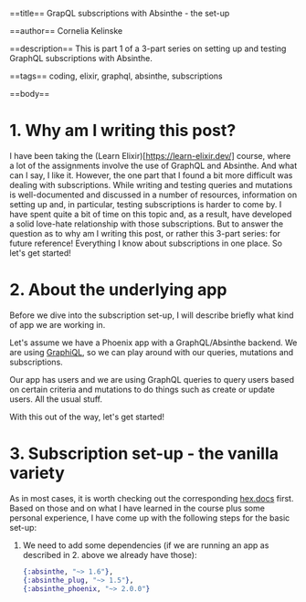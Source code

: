 ==title==
GrapQL subscriptions with Absinthe - the set-up

==author==
Cornelia Kelinske

==description==
This is part 1 of a 3-part series on setting up and testing GraphQL subscriptions with Absinthe.

==tags==
coding, elixir, graphql, absinthe, subscriptions

==body==

# 1. Why am I writing this post?

I have been taking the (Learn Elixir)[https://learn-elixir.dev/] course, where a lot of the assignments involve the use of GraphQL and Absinthe. And what can I say, I like it. However, the one part that I found a bit more difficult was dealing with subscriptions.
While writing and testing queries and mutations is well-documented and discussed in a number of resources, information on setting up and, in particular, testing subscriptions is harder to come by. I have spent quite a bit of time on this topic and, as a result, have developed a solid love-hate relationship with those subscriptions. 
But to answer the question as to why am I writing this post, or rather this 3-part series: for future reference! Everything I know about subscriptions in one place. So let's get started!


# 2. About the underlying app

Before we dive into the subscription set-up, I will describe briefly what kind of app we are working in.

Let's assume we have a Phoenix app with a GraphQL/Absinthe backend. We are using [GraphiQL](https://hexdocs.pm/absinthe_plug/Absinthe.Plug.GraphiQL.html), so we can play around with our queries, mutations and subscriptions.

Our app has users and we are using GraphQL queries to query users based on certain criteria and mutations to do things such as create or update users.
All the usual stuff.

With this out of the way, let's get started!


# 3. Subscription set-up - the vanilla variety

As in most cases, it is worth checking out the corresponding [hex.docs](https://hexdocs.pm/absinthe/subscriptions.html) first.
Based on those and on what I have learned in the course plus some personal experience, I have come up with the following steps for the basic set-up:

1. We need to add some dependencies (if we are running an app as described in 2. above we already have those): 
    ```elixir
    {:absinthe, "~> 1.6"},
	{:absinthe_plug, "~> 1.5"},
	{:absinthe_phoenix, "~> 2.0.0"}
    ```






